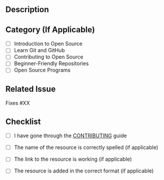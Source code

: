 ## Description

<!-- Describe the changes made in the PR -->

## Category (If Applicable)

<!-- Type 'x' in the square brackets '[ ]' to check the corresponding category -->

- [ ] Introduction to Open Source
- [ ] Learn Git and GitHub
- [ ] Contributing to Open Source
- [ ] Beginner-Friendly Repositories
- [ ] Open Source Programs

## Related Issue

<!-- Link the PR to the corresponding issue by replacing 'XX' with the issue number -->

Fixes #XX

## Checklist

<!-- Type 'x' in the square brackets '[ ]' to check the corresponding criteria -->

- [ ] I have gone through the [CONTRIBUTING](https://github.com/Sriparno08/Start-Contributing/blob/main/CONTRIBUTING.md) guide
- [ ] The name of the resource is correctly spelled (if applicable)
- [ ] The link to the resource is working (if applicable)
- [ ] The resource is added in the correct format (if applicable)

